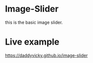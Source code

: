 # Image-Slider
this is the basic image slider.
# Live example
https://daddyvicky.github.io/image-slider
